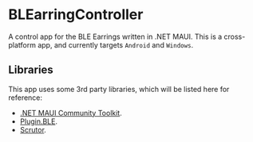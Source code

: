 # BLEarringController

A control app for the BLE Earrings written in .NET MAUI. This is a
cross-platform app, and currently targets `Android` and `Windows`.

## Libraries

This app uses some 3rd party libraries, which will be listed here for
reference:

- [.NET MAUI Community Toolkit](https://github.com/CommunityToolkit/Maui).
- [Plugin.BLE](https://github.com/dotnet-bluetooth-le/dotnet-bluetooth-le).
- [Scrutor](https://github.com/khellang/Scrutor).
